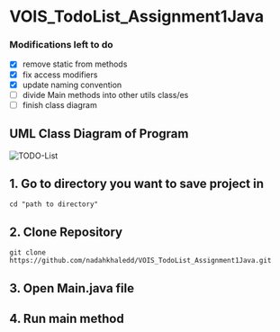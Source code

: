 # VOIS_TodoList_Assignment1Java

### Modifications left to do
- [x] remove static from methods
- [x] fix access modifiers
- [x] update naming convention
- [ ] divide Main methods into other utils class/es
- [ ] finish class diagram

## UML Class Diagram of Program
![TODO-List](https://user-images.githubusercontent.com/63652516/198886043-d6bf8850-8c6c-4622-bab2-2190788ff56f.png)


## 1. Go to directory you want to save project in
    cd "path to directory"
     
## 2. Clone Repository
    git clone https://github.com/nadahkhaledd/VOIS_TodoList_Assignment1Java.git
 
## 3. Open Main.java file

## 4. Run main method
